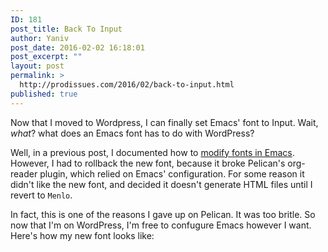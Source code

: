 ```yaml
---
ID: 181
post_title: Back To Input
author: Yaniv
post_date: 2016-02-02 16:18:01
post_excerpt: ""
layout: post
permalink: >
  http://prodissues.com/2016/02/back-to-input.html
published: true
---
```

Now that I moved to Wordpress, I can finally set Emacs' font to Input. Wait, <em>what</em>? what does an Emacs font has to do with WordPress?

<!--more-->

Well, in a previous post, I documented how to <a href="http://prodissues.com/2015/11/changing-the-default-font-in-emacs.html">modify fonts in Emacs</a>. However, I had to rollback the new font, because it broke Pelican's org-reader plugin, which relied on Emacs' configuration. For some reason it didn't like the new font, and decided it doesn't generate HTML files until I revert to `Menlo`.

In fact, this is one of the reasons I gave up on Pelican. It was too britle. So now that I'm on WordPress, I'm free to confugure Emacs however I want. Here's how my new font looks like:

<img src="http://media.prodissues.com.s3.amazonaws.com/images/2016/02/emacs-input-font.png" alt="" />